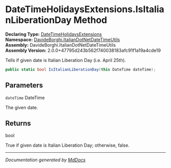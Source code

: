 ﻿<!--  
  <auto-generated>   
    The contents of this file were generated by a tool.  
    Changes to this file may be list if the file is regenerated  
  </auto-generated>   
-->

# DateTimeHolidaysExtensions.IsItalianLiberationDay Method

**Declaring Type:** [DateTimeHolidaysExtensions](../index.md)  
**Namespace:** [DavideBorghi.ItalianDotNetDateTimeUtils](../../index.md)  
**Assembly:** DavideBorghi.ItalianDotNetDateTimeUtils  
**Assembly Version:** 2.0.0+47795d243b562f740038183afc91f1a19a4cde19

Tells if given date is Italian Liberation Day (i.e. April 25th).

```csharp
public static bool IsItalianLiberationDay(this DateTime dateTime);
```

## Parameters

`dateTime`  DateTime

The given date.

## Returns

bool

True if given date is Italian Liberation Day; otherwise, false.

___

*Documentation generated by [MdDocs](https://github.com/ap0llo/mddocs)*
